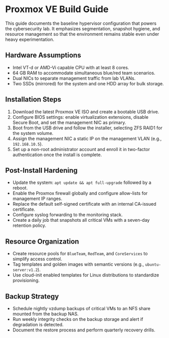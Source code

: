 # Proxmox VE Build Guide

This guide documents the baseline hypervisor configuration that powers the cybersecurity lab. It emphasizes segmentation, snapshot hygiene, and resource management so that the environment remains stable even under heavy experimentation.

## Hardware Assumptions

- Intel VT-d or AMD-Vi capable CPU with at least 8 cores.
- 64 GB RAM to accommodate simultaneous blue/red team scenarios.
- Dual NICs to separate management traffic from lab VLANs.
- Two SSDs (mirrored) for the system and one HDD array for bulk storage.

## Installation Steps

1. Download the latest Proxmox VE ISO and create a bootable USB drive.
2. Configure BIOS settings: enable virtualization extensions, disable Secure Boot, and set the management NIC as primary.
3. Boot from the USB drive and follow the installer, selecting ZFS RAID1 for the system volume.
4. Assign the management NIC a static IP on the management VLAN (e.g., `192.168.10.5`).
5. Set up a non-root administrator account and enroll it in two-factor authentication once the install is complete.

## Post-Install Hardening

- Update the system: `apt update && apt full-upgrade` followed by a reboot.
- Enable the Proxmox firewall globally and configure allow-lists for management IP ranges.
- Replace the default self-signed certificate with an internal CA-issued certificate.
- Configure syslog forwarding to the monitoring stack.
- Create a daily job that snapshots all critical VMs with a seven-day retention policy.

## Resource Organization

- Create resource pools for `BlueTeam`, `RedTeam`, and `CoreServices` to simplify access control.
- Tag templates and golden images with semantic versions (e.g., `ubuntu-server:v1.2`).
- Use cloud-init enabled templates for Linux distributions to standardize provisioning.

## Backup Strategy

- Schedule nightly vzdump backups of critical VMs to an NFS share mounted from the backup NAS.
- Run weekly integrity checks on the backup storage and alert if degradation is detected.
- Document the restore process and perform quarterly recovery drills.
